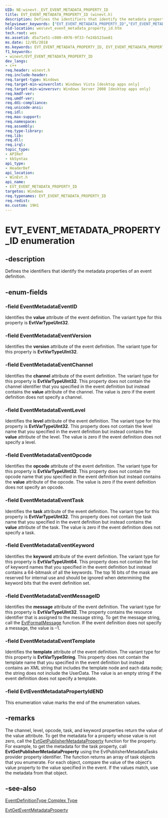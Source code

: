 ```yaml
---
UID: NE:winevt._EVT_EVENT_METADATA_PROPERTY_ID
title: EVT_EVENT_METADATA_PROPERTY_ID (winevt.h)
description: Defines the identifiers that identify the metadata properties of an event definition.
helpviewer_keywords: ["EVT_EVENT_METADATA_PROPERTY_ID","EVT_EVENT_METADATA_PROPERTY_ID enumeration [EventLog]","EventMetadataEventChannel","EventMetadataEventID","EventMetadataEventKeyword","EventMetadataEventLevel","EventMetadataEventMessageID","EventMetadataEventOpcode","EventMetadataEventTask","EventMetadataEventTemplate","EventMetadataEventVersion","EvtEventMetadataPropertyIdEND","wes.evt_event_metadata_property_id","winevt/EVT_EVENT_METADATA_PROPERTY_ID","winevt/EventMetadataEventChannel","winevt/EventMetadataEventID","winevt/EventMetadataEventKeyword","winevt/EventMetadataEventLevel","winevt/EventMetadataEventMessageID","winevt/EventMetadataEventOpcode","winevt/EventMetadataEventTask","winevt/EventMetadataEventTemplate","winevt/EventMetadataEventVersion","winevt/EvtEventMetadataPropertyIdEND"]
old-location: wes\evt_event_metadata_property_id.htm
tech.root: wes
ms.assetid: d5a71e51-c080-4976-9f33-fe24b523ae81
ms.date: 12/05/2018
ms.keywords: EVT_EVENT_METADATA_PROPERTY_ID, EVT_EVENT_METADATA_PROPERTY_ID enumeration [EventLog], EventMetadataEventChannel, EventMetadataEventID, EventMetadataEventKeyword, EventMetadataEventLevel, EventMetadataEventMessageID, EventMetadataEventOpcode, EventMetadataEventTask, EventMetadataEventTemplate, EventMetadataEventVersion, EvtEventMetadataPropertyIdEND, wes.evt_event_metadata_property_id, winevt/EVT_EVENT_METADATA_PROPERTY_ID, winevt/EventMetadataEventChannel, winevt/EventMetadataEventID, winevt/EventMetadataEventKeyword, winevt/EventMetadataEventLevel, winevt/EventMetadataEventMessageID, winevt/EventMetadataEventOpcode, winevt/EventMetadataEventTask, winevt/EventMetadataEventTemplate, winevt/EventMetadataEventVersion, winevt/EvtEventMetadataPropertyIdEND
f1_keywords:
- winevt/EVT_EVENT_METADATA_PROPERTY_ID
dev_langs:
- c++
req.header: winevt.h
req.include-header: 
req.target-type: Windows
req.target-min-winverclnt: Windows Vista [desktop apps only]
req.target-min-winversvr: Windows Server 2008 [desktop apps only]
req.kmdf-ver: 
req.umdf-ver: 
req.ddi-compliance: 
req.unicode-ansi: 
req.idl: 
req.max-support: 
req.namespace: 
req.assembly: 
req.type-library: 
req.lib: 
req.dll: 
req.irql: 
topic_type:
- APIRef
- kbSyntax
api_type:
- HeaderDef
api_location:
- WinEvt.h
api_name:
- EVT_EVENT_METADATA_PROPERTY_ID
targetos: Windows
req.typenames: EVT_EVENT_METADATA_PROPERTY_ID
req.redist: 
ms.custom: 19H1
---
```


# EVT_EVENT_METADATA_PROPERTY_ID enumeration


## -description


Defines the identifiers that identify the metadata properties of an event definition.


## -enum-fields




### -field EventMetadataEventID

Identifies the <b>value</b> attribute of the event definition. The variant type for this property is <b>EvtVarTypeUInt32</b>.


### -field EventMetadataEventVersion

Identifies the <b>version</b> attribute of the event definition. The variant type for this property is <b>EvtVarTypeUInt32</b>.


### -field EventMetadataEventChannel

Identifies the <b>channel</b> attribute of the event definition. The variant type for this property is <b>EvtVarTypeUInt32</b>. This property does not contain the channel identifier that you specified in the event definition but instead contains the <b>value</b> attribute of the channel. The value is zero if the event definition does not specify a channel.


### -field EventMetadataEventLevel

Identifies the <b>level</b> attribute of the event definition. The variant type for this property is <b>EvtVarTypeUInt32</b>. This property does not contain the level name that you specified in the event definition but instead contains the <b>value</b> attribute of the level. The value is zero if the event definition does not specify a level.


### -field EventMetadataEventOpcode

Identifies the <b>opcode</b> attribute of the event definition. The variant type for this property is <b>EvtVarTypeUInt32</b>. This property does not contain the opcode name that you specified in the event definition but instead contains the <b>value</b> attribute of the opcode. The value is zero if the event definition does not specify an opcode.


### -field EventMetadataEventTask

Identifies the <b>task</b> attribute of the event definition. The variant type for this property is <b>EvtVarTypeUInt32</b>. This property does not contain the task name that you specified in the event definition but instead contains the <b>value</b> attribute of the task. The value is zero if the event definition does not specify a task.


### -field EventMetadataEventKeyword

Identifies the <b>keyword</b> attribute of the event definition. The variant type for this property is <b>EvtVarTypeUInt64</b>. This property does not contain the list of keyword names that you specified in the event definition but instead contains a 64-bitmask of all the keywords. The top 16 bits of the mask are reserved for internal use and should be ignored when determining the keyword bits that the event definition set.


### -field EventMetadataEventMessageID

Identifies the <b>message</b> attribute of the event definition. The variant type for this property is <b>EvtVarTypeUInt32</b>. The property contains the resource identifier that is assigned to the message string. To get the message string, call the <a href="https://docs.microsoft.com/windows/desktop/api/winevt/nf-winevt-evtformatmessage">EvtFormatMessage</a> function. If the event definition does not specify a message, the value is –1.


### -field EventMetadataEventTemplate

Identifies the <b>template</b> attribute of the event definition. The variant type for this property is <b>EvtVarTypeString</b>. This property does not contain the template name that you specified in the event definition but instead contains an XML string that includes the template node and each data node; the string does not include the UserData. The value is an empty string if the event definition does not specify a template.


### -field EvtEventMetadataPropertyIdEND

This enumeration value marks the end of the enumeration values.


## -remarks



The channel, level, opcode, task, and keyword properties return the value of the value attribute. To get the metadata for a property whose value is not zero, call the <a href="https://docs.microsoft.com/windows/desktop/api/winevt/nf-winevt-evtgetpublishermetadataproperty">EvtGetPublisherMetadataProperty</a> function for the property. For example, to get the metadata for the task property, call <b>EvtGetPublisherMetadataProperty</b> using the EvtPublisherMetadataTasks provider property identifier. The function returns an array of task objects that you enumerate. For each object, compare the value of the object's value property to the value specified in the event. If the values match, use the metadata from that object.




## -see-also




<a href="https://docs.microsoft.com/windows/desktop/WES/eventmanifestschema-eventdefinitiontype-complextype">EventDefinitionType Complex Type</a>



<a href="https://docs.microsoft.com/windows/desktop/api/winevt/nf-winevt-evtgeteventmetadataproperty">EvtGetEventMetadataProperty</a>
 

 

